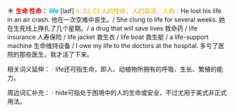 ☀ <font color="red">**生命 性命：**</font>
<font color="sky blue">**life**</font> [laɪf] 
<font color="orange">n. [U, C] 人的性命，人的存活，人命：</font>He lost his life in an air crash. 他在一次空难中丧生。/ She clung to life for several weeks. 她在生死线上挣扎了几个星期。/ a drug that will save lives 救命药 / life insurance 人寿保险 / life jacket 救生衣 / life boat 救生艇 / a life-support machine 生命维持设备 / I owe my life to the doctors at the hospital. 多亏了医院的那些医生，我才活了下来。

相关词义延伸：
· life还可指生命，即人、动植物所拥有的呼吸、生长、繁殖的能力。

周边词汇补充：
· hide可指处于困境中的人的生命或安全，不过尤用于美式非正式用法。
